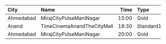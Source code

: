 | City      | Name                       |  Time | Type        | Price | Capacity | Booked |
| :-------- | :------------------------- | ----: | :---------- | ----: | -------: | -----: |
| Ahmedabad | MirajCityPulseManiNagar    | 15:00 | Gold        |  160₹ |       56 |      5 |
| Anand     | TimeCinemaAnandTheCityMall | 18:30 | Standard100 |  100₹ |      131 |     31 |
| Ahmedabad | MirajCityPulseManiNagar    | 20:00 | Gold        |  200₹ |       56 |      1 |